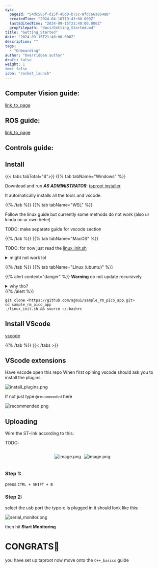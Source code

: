 ```yaml
---
sys:
  pageId: "54dc585f-d15f-45d0-b75c-8fdc66a854a8"
  createdTime: "2024-04-16T19:43:00.000Z"
  lastEditedTime: "2024-09-15T21:40:00.000Z"
  propFilepath: "docs/Getting_Started.md"
title: "Getting_Started"
date: "2024-09-15T21:40:00.000Z"
description: ""
tags:
  - "Onboarding"
author: "Overridden author"
draft: false
weight: 1
toc: false
icon: "rocket_launch"
---
```


## Computer Vision guide:

[link_to_page](86d45bc0-388b-4d26-8848-44f255f73d0e)

## ROS guide:

[link_to_page](3c76c1de-ec8f-46d6-8b0a-294005edc2d5)

## Controls guide:

## Install

{{< tabs tabTotal="4">}}
{{% tab tabName="Windows" %}}

Download and run _**AS ADMINISTRATOR**_: [taproot installer](https://github.com/Thornbots/TeachingFreshies/releases/tag/1.0)

It automatically installs all the tools and vscode.

{{% /tab %}}
{{% tab tabName="WSL" %}}

Follow the linux guide but currently some methods do not work (also ur kinda on ur own hehe)

TODO: make separate guide for vscode section

{{% /tab %}}
{{% tab tabName="MacOS" %}}

TODO: for now just read the [linux_init.sh](https://github.com/agmui/sample_rm_pico_app/blob/main/linux_init.sh)

<details>
<summary>might not work lol</summary>

`brew install libusb pkg-config`

Next install: [vscode](https://code.visualstudio.com/Download)

</details>

{{% /tab %}}
{{% tab tabName="Linux (ubuntu)" %}}

{{% alert context="danger" %}}
**Warning** do not update recursively
<details>
<summary>why tho?</summary>
There are some submodules that may go on for a while (like tinyusb) and I highly
recommend you don't need to get them.
If you want to see what submodules I update just look in `linux_init.sh`
</details>
{{% /alert %}}

```shell
git clone <https://github.com/agmui/sample_rm_pico_app.git>
cd sample_rm_pico_app
./linux_init.sh && source ~/.bashrc
```

## Install VScode

[vscode](https://code.visualstudio.com/Download)

{{% /tab %}}
{{< /tabs >}}

## VScode extensions

Have vscode open this repo
When first opining vscode should ask you to install the plugins

![install_plugins.png](https://prod-files-secure.s3.us-west-2.amazonaws.com/d518164a-d88e-44d1-a4ee-3adb3bd8bce0/89bd30f0-1825-4e77-867b-0a41ce370880/install_plugins.png?X-Amz-Algorithm=AWS4-HMAC-SHA256&X-Amz-Content-Sha256=UNSIGNED-PAYLOAD&X-Amz-Credential=ASIAZI2LB46635RDA7OY%2F20250412%2Fus-west-2%2Fs3%2Faws4_request&X-Amz-Date=20250412T021642Z&X-Amz-Expires=3600&X-Amz-Security-Token=IQoJb3JpZ2luX2VjEFIaCXVzLXdlc3QtMiJGMEQCIA%2BShVe9238fHqkPdvJPzfDCDRiT4UXq0z8IlupFxR9tAiADR%2B2kmYIKmarRRZTQq7cYg8K1LjRvFCjUtilPUd%2BhFSqIBAjL%2F%2F%2F%2F%2F%2F%2F%2F%2F%2F8BEAAaDDYzNzQyMzE4MzgwNSIMLS9lgLzC14oA1uh%2BKtwDndVucJqoO4Q353PFOZmsZZn%2FdQarmzEkTz%2F20PpG8mzHCxobb461%2FeoyJBwN%2FMaBYMZT9KM%2FCdc4Yfzo3uuYs%2BQmf1nvyT6QTRGWIpuSg1hyFuW1idjG%2FFRDUnpS%2BafutE3YdnqxEiJ9HtZnDadyYlD9SG6KNnKw4cdFid8kD5063fJRAMgfMCBlg4sos8DJTwLJOfOIyHb6wEGJHE8G%2Fm8KX209utxolRjrNag1Wz4KIFUzsvyHw%2BXVgb4XI1LMlIEBucB78OJpbP3Qf75cnBBmOskdcF310Bg%2Fq%2FqXKdtBbfgq7lSmD6pZiftEtHRBFloBzE%2Byd22CUw2%2F5h2IxbLMfLoOklIWPmsDzYwej0u3FAYEXEk9O%2FUDqcFkiXC%2FQgVyMEx9M3Zcjy8kQGnt0WLOmsSXUBNf3OYjdO41CP9pF4zsBOyCHmWlcTV5vbFFYNFusQDuDcxMw7fH1g8WfP330gx%2Fz4M5fRmJ8uBMrNiLBiKit04WW00IB0Y690mCWS2NuqCfIt%2FKn9NHx9ATRXcGj7BL0bYKtwjdPD32dJXiBvnw3XQfBHKMXPCiGwnZN4V1swcprbTkt3xLPa2amomZPsOvJ5xVN3j5BPagbsNLeRj%2BILoCbYEOgBEwgIXnvwY6pgGc6mDQIjP9zq1BBPzqIl5pSWDLroLsoQeC4Cq%2B8%2Fd5vdMwwhE%2FN2pRm%2BPZd%2FFDauIr3zyR0mslfMvVtrkmxpUtUW4aA%2FX3VR9AyiHOtrkvSpH8fE2Gu091iKo%2FQ7XM%2B%2F0iEDye70IcTYFU%2Fr6KJuAQr6RS6qUKvyr0uxfozTr3NvIG9b75i61uBeKB5pa8jDaGML41s0XRV4pgh8RCsZKrLa5bO1Mc&X-Amz-Signature=8127a87844874406dc6155b6283eff4a1423b384d55eaf6cc91b864ff6592fcb&X-Amz-SignedHeaders=host&x-id=GetObject)

If not just type `@recommended` here  

![recommended.png](https://prod-files-secure.s3.us-west-2.amazonaws.com/d518164a-d88e-44d1-a4ee-3adb3bd8bce0/61e661e9-5d85-4dfc-be0d-8d2097a5e793/recommended.png?X-Amz-Algorithm=AWS4-HMAC-SHA256&X-Amz-Content-Sha256=UNSIGNED-PAYLOAD&X-Amz-Credential=ASIAZI2LB46635RDA7OY%2F20250412%2Fus-west-2%2Fs3%2Faws4_request&X-Amz-Date=20250412T021642Z&X-Amz-Expires=3600&X-Amz-Security-Token=IQoJb3JpZ2luX2VjEFIaCXVzLXdlc3QtMiJGMEQCIA%2BShVe9238fHqkPdvJPzfDCDRiT4UXq0z8IlupFxR9tAiADR%2B2kmYIKmarRRZTQq7cYg8K1LjRvFCjUtilPUd%2BhFSqIBAjL%2F%2F%2F%2F%2F%2F%2F%2F%2F%2F8BEAAaDDYzNzQyMzE4MzgwNSIMLS9lgLzC14oA1uh%2BKtwDndVucJqoO4Q353PFOZmsZZn%2FdQarmzEkTz%2F20PpG8mzHCxobb461%2FeoyJBwN%2FMaBYMZT9KM%2FCdc4Yfzo3uuYs%2BQmf1nvyT6QTRGWIpuSg1hyFuW1idjG%2FFRDUnpS%2BafutE3YdnqxEiJ9HtZnDadyYlD9SG6KNnKw4cdFid8kD5063fJRAMgfMCBlg4sos8DJTwLJOfOIyHb6wEGJHE8G%2Fm8KX209utxolRjrNag1Wz4KIFUzsvyHw%2BXVgb4XI1LMlIEBucB78OJpbP3Qf75cnBBmOskdcF310Bg%2Fq%2FqXKdtBbfgq7lSmD6pZiftEtHRBFloBzE%2Byd22CUw2%2F5h2IxbLMfLoOklIWPmsDzYwej0u3FAYEXEk9O%2FUDqcFkiXC%2FQgVyMEx9M3Zcjy8kQGnt0WLOmsSXUBNf3OYjdO41CP9pF4zsBOyCHmWlcTV5vbFFYNFusQDuDcxMw7fH1g8WfP330gx%2Fz4M5fRmJ8uBMrNiLBiKit04WW00IB0Y690mCWS2NuqCfIt%2FKn9NHx9ATRXcGj7BL0bYKtwjdPD32dJXiBvnw3XQfBHKMXPCiGwnZN4V1swcprbTkt3xLPa2amomZPsOvJ5xVN3j5BPagbsNLeRj%2BILoCbYEOgBEwgIXnvwY6pgGc6mDQIjP9zq1BBPzqIl5pSWDLroLsoQeC4Cq%2B8%2Fd5vdMwwhE%2FN2pRm%2BPZd%2FFDauIr3zyR0mslfMvVtrkmxpUtUW4aA%2FX3VR9AyiHOtrkvSpH8fE2Gu091iKo%2FQ7XM%2B%2F0iEDye70IcTYFU%2Fr6KJuAQr6RS6qUKvyr0uxfozTr3NvIG9b75i61uBeKB5pa8jDaGML41s0XRV4pgh8RCsZKrLa5bO1Mc&X-Amz-Signature=07e80059121355b2a949560b0e84ad1e1152edf1625d6ac4ab06f319cd3d098f&X-Amz-SignedHeaders=host&x-id=GetObject)

## Uploading

Wire the ST-link according to this:

TODO:

<div style="display: flex;flex-direction: row; column-gap:10px; max-width: 630px;justify-content: center;">
<div>

![image.png](https://prod-files-secure.s3.us-west-2.amazonaws.com/d518164a-d88e-44d1-a4ee-3adb3bd8bce0/210ecb78-1116-4d7b-b9b7-2292f66fa2c2/image.png?X-Amz-Algorithm=AWS4-HMAC-SHA256&X-Amz-Content-Sha256=UNSIGNED-PAYLOAD&X-Amz-Credential=ASIAZI2LB466ZSGDXEON%2F20250412%2Fus-west-2%2Fs3%2Faws4_request&X-Amz-Date=20250412T021644Z&X-Amz-Expires=3600&X-Amz-Security-Token=IQoJb3JpZ2luX2VjEFIaCXVzLXdlc3QtMiJHMEUCIQCEQWQRE1hWCQ%2FZWauH0atPPwXj3VUBI2f8hi37o%2Be5JwIgb51%2BZyh9nkfLe%2FLv6sa%2Fjk5tTs1B1CaOJ%2Flw8opImjEqiAQIy%2F%2F%2F%2F%2F%2F%2F%2F%2F%2F%2FARAAGgw2Mzc0MjMxODM4MDUiDGeqzkOSiPg5%2F2Gf9yrcAxi1wC8Q0RnoBErKsAxTy3pDEAPJxlSMuYxy1w%2BElOopH83Q8QvCaMAOc97AQt8ctbsFScQGjbjCmelolPlbW6Ns3AJiu6MCw92QdoTjLRBsZCvdMR9We65x%2FfmUht2%2FU%2B8vTep5duhEgbgQQF3KmnzzH4imlV2Lw9p8qKYAFhmsrNHigAdd4lmp%2BQt7xCXJqBRVXNZdUipC27dSLvI%2Bh2gmfXdP7KlwiFX8YgB9PbypEjXEG3zM3AfKmOcA73%2BweEceHwl7lHvIMvYEg94fPTJfG8LWyJBeFR%2FEHE4DrHyWnrIMvxUZXJSDI8Q1OVuiFQbG4w3j6Ql3OQPhA2SFItU5DxN5rdUGklx%2BY2nvrms8L%2F5R1GtMOW%2FwN8wBEFsoxXVDtYFwhOrpa25x%2Bm%2BC41IhMLpwY%2F0mSVN73Gx1fPe1pKPRzdU8fJoMifi6HTT75bZert1nrIVU4XupXcZj0zNRkyZee6CBJPi%2FTxTQLcMm4K%2FAjpq%2BFyoXy6p%2FHrt2Grs8ThSOG6t9lUrIBPzH4t%2FY4AGIRQTYeH57dr2FZrfvYqMSvliQJQG7pNESrrkfprp86z6Xzy1wlHiuKVzmSmoU1Xfu4pqfTUU9F3e7sx65jq23ExtcYssJtlZDMPiE578GOqUBWCLfhq5druPKjLqfjbjXky0ZGc7hybZ8hgKycoeF4u0N%2F7KosyR%2BDofiVEYg8gLEdsZrE5RUw%2BICO2IGHMlCPU6ef%2BuaRSWsrG0yS%2BglTMBqxQGkav%2FBn7H0V%2B7l%2BlctlBa%2Bvy8PLuNhB2ImIkbPVvbry2msXCBjlYbyWorACsi7UsyCkRLNFlcdLf68GfEBKJMaAFR9HzMuj5VN2r9wM5zJP8O9&X-Amz-Signature=f80727ad3f00353034292916b348800aa92ccfee7f58586f01fc2c62c5682eb8&X-Amz-SignedHeaders=host&x-id=GetObject)

</div>
<div>

![image.png](https://prod-files-secure.s3.us-west-2.amazonaws.com/d518164a-d88e-44d1-a4ee-3adb3bd8bce0/33a0fd0f-8ca6-4a86-8e09-26e95ded1fff/image.png?X-Amz-Algorithm=AWS4-HMAC-SHA256&X-Amz-Content-Sha256=UNSIGNED-PAYLOAD&X-Amz-Credential=ASIAZI2LB4664JBXKJSB%2F20250412%2Fus-west-2%2Fs3%2Faws4_request&X-Amz-Date=20250412T021644Z&X-Amz-Expires=3600&X-Amz-Security-Token=IQoJb3JpZ2luX2VjEFIaCXVzLXdlc3QtMiJHMEUCIQCzSHA%2BlSedUmzyoIJ%2FuXLJVA6aVgwgMViXs1gJoz7CRwIgGZiP1Eae%2B5oH0znl4Zy5ABtIUidVRE9tjm%2BYo3didn4qiAQIy%2F%2F%2F%2F%2F%2F%2F%2F%2F%2F%2FARAAGgw2Mzc0MjMxODM4MDUiDImyOeGJpvvI4uW%2F4ircAwDLlpKtrHlGH1ewmNLot7EXsrgLR4InqaChlI0DJRUWYnhYuzOKzCnRiK35xxkBA%2B66iluxpbrTLV1Z1EY%2FzdhWFoR4lDcjEZQSYtpr9Rt0v4kj23PEyjS1I6SAjQKb2S7BM342ja41tIKZvN8hw48ER7stPzwoALbqbNTxI6WWGh5qe0e5be%2FNVpgQuN4%2BVh4R%2BHi%2BIcZIO51eSHUdZpVK1ruk3BpnM18Zo8WcwqVpByiQeXrVyeuQ9Wfs6S3l%2BKiyXrXc5Fq1CWlF%2BGB0FC0KEn44ZKXqJn31ssu65htaMIt7KGdnAWd8Llac%2B2lWPhsmjIT4El4nZaUWSJn2OxTDTr3ImAhsnkfzBI0UwPiv2qSunqxqWOY2yH%2F6hybI%2F0uOdQr50%2BGliCUb3rQ9YUe0ctkuIl7fz39ghdhIuvIEbwpVK0LXpVxdI5CbMQuuFyWKxkLB9%2FoRve64V0dgfjppfrMreGLoAQrcvQVMLRTb57YVaUUn%2BtHO6ObYYcG8tlh%2BMIP454yxZ02hR2IfNBVK2gvmgbumskoeiVf1I1T0cOiE%2FRycAHCdmsZ6wyoqiAXReV%2F5grkaVRCi8nFQqdzoJX2bCMcaW7sQTvJc82D6zBi%2FUTMRPav%2FlciHMOCE578GOqUB5tf3UZAgmsiBKMUAcF80nOoQCTfwkGnA6XIA%2BrhDXyOtR5gHFRyrtz%2BmdCiUsi90h3pnRd6q2uJq9kyukT38ZlnZyHN0uaxHVqWFKeCeK1l%2FCO0RHqJY7SxPATANLmfZTsF8ROaMQChjydWidN%2BB5phlkjCZQMW3UA0z3OVLn%2Ba2TQXoynAAmml21OJPnurTMUC%2FZfQmk7DBp9BobZyAalJNrpXo&X-Amz-Signature=c94710d42aaa57ea7cba33b245dce3755f38a3a726736501c70d75c2a2fbce99&X-Amz-SignedHeaders=host&x-id=GetObject)

</div>
</div>

### Step 1:

press `CTRL + SHIFT + B`

### Step 2:

select the usb port the type-c is plugged in it should look like this:

![serial_monitor.png](https://prod-files-secure.s3.us-west-2.amazonaws.com/d518164a-d88e-44d1-a4ee-3adb3bd8bce0/f03f4774-05d4-4393-b6a0-d5efb6d315ab/serial_monitor.png?X-Amz-Algorithm=AWS4-HMAC-SHA256&X-Amz-Content-Sha256=UNSIGNED-PAYLOAD&X-Amz-Credential=ASIAZI2LB46635RDA7OY%2F20250412%2Fus-west-2%2Fs3%2Faws4_request&X-Amz-Date=20250412T021642Z&X-Amz-Expires=3600&X-Amz-Security-Token=IQoJb3JpZ2luX2VjEFIaCXVzLXdlc3QtMiJGMEQCIA%2BShVe9238fHqkPdvJPzfDCDRiT4UXq0z8IlupFxR9tAiADR%2B2kmYIKmarRRZTQq7cYg8K1LjRvFCjUtilPUd%2BhFSqIBAjL%2F%2F%2F%2F%2F%2F%2F%2F%2F%2F8BEAAaDDYzNzQyMzE4MzgwNSIMLS9lgLzC14oA1uh%2BKtwDndVucJqoO4Q353PFOZmsZZn%2FdQarmzEkTz%2F20PpG8mzHCxobb461%2FeoyJBwN%2FMaBYMZT9KM%2FCdc4Yfzo3uuYs%2BQmf1nvyT6QTRGWIpuSg1hyFuW1idjG%2FFRDUnpS%2BafutE3YdnqxEiJ9HtZnDadyYlD9SG6KNnKw4cdFid8kD5063fJRAMgfMCBlg4sos8DJTwLJOfOIyHb6wEGJHE8G%2Fm8KX209utxolRjrNag1Wz4KIFUzsvyHw%2BXVgb4XI1LMlIEBucB78OJpbP3Qf75cnBBmOskdcF310Bg%2Fq%2FqXKdtBbfgq7lSmD6pZiftEtHRBFloBzE%2Byd22CUw2%2F5h2IxbLMfLoOklIWPmsDzYwej0u3FAYEXEk9O%2FUDqcFkiXC%2FQgVyMEx9M3Zcjy8kQGnt0WLOmsSXUBNf3OYjdO41CP9pF4zsBOyCHmWlcTV5vbFFYNFusQDuDcxMw7fH1g8WfP330gx%2Fz4M5fRmJ8uBMrNiLBiKit04WW00IB0Y690mCWS2NuqCfIt%2FKn9NHx9ATRXcGj7BL0bYKtwjdPD32dJXiBvnw3XQfBHKMXPCiGwnZN4V1swcprbTkt3xLPa2amomZPsOvJ5xVN3j5BPagbsNLeRj%2BILoCbYEOgBEwgIXnvwY6pgGc6mDQIjP9zq1BBPzqIl5pSWDLroLsoQeC4Cq%2B8%2Fd5vdMwwhE%2FN2pRm%2BPZd%2FFDauIr3zyR0mslfMvVtrkmxpUtUW4aA%2FX3VR9AyiHOtrkvSpH8fE2Gu091iKo%2FQ7XM%2B%2F0iEDye70IcTYFU%2Fr6KJuAQr6RS6qUKvyr0uxfozTr3NvIG9b75i61uBeKB5pa8jDaGML41s0XRV4pgh8RCsZKrLa5bO1Mc&X-Amz-Signature=398b4ff8e78bf196aa3d167868057b6485efb3301cdfec5f8aa12263460f70fd&X-Amz-SignedHeaders=host&x-id=GetObject)

then hit **Start Monitoring**

# CONGRATS🎉

you have set up taproot now move onto the `C++_basics` guide
